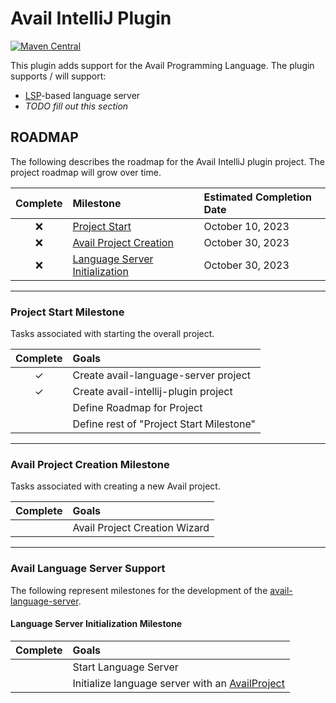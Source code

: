 Avail IntelliJ Plugin
================================================================================
[![Maven Central](https://img.shields.io/badge/maven--central-v0.0.1-0f824e)](https://search.maven.org/artifact/org.availlang/avail-artifact)

<!-- Plugin description -->
This plugin adds support for the Avail Programming Language. The plugin 
supports / will support:

- [LSP](https://microsoft.github.io/language-server-protocol/)-based 
  language server
- _TODO fill out this section_

<!-- Plugin description end -->

## ROADMAP
The following describes the roadmap for the Avail IntelliJ plugin project. The
project roadmap will grow over time.

| Complete | Milestone                                                                   | Estimated Completion Date |
|:--------:|:----------------------------------------------------------------------------|:--------------------------|
|    ❌     | [Project Start](#project-start-milestone)                                   | October 10, 2023          |  
|    ❌     | [Avail Project Creation](#avail-project-creation-milestone)                 | October 30, 2023          |
|    ❌     | [Language Server Initialization](#language-server-initialization-milestone) | October 30, 2023          |

---

### Project Start Milestone
Tasks associated with starting the overall project.

| Complete | Goals                                    |
|:--------:|:-----------------------------------------|
| &check;  | Create avail-language-server project     |
| &check;  | Create avail-intellij-plugin project     |
|          | Define Roadmap for Project               |
|          | Define rest of "Project Start Milestone" |

---

### Avail Project Creation Milestone
Tasks associated with creating a new Avail project.

| Complete | Goals                         |
|:--------:|:------------------------------|
|          | Avail Project Creation Wizard |

---

### Avail Language Server Support
The following represent milestones for the development of the 
[avail-language-server](../avail-language-server).

#### Language Server Initialization Milestone
| Complete | Goals                                                                                                                           |
|:--------:|:--------------------------------------------------------------------------------------------------------------------------------|
|          | Start Language Server                                                                                                           |
|          | Initialize language server with an [AvailProject](../avail-artifact/src/main/kotlin/org/availlang/artifact/environment/project) |
